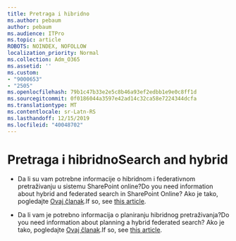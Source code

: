 ```yaml
---
title: Pretraga i hibridno
ms.author: pebaum
author: pebaum
ms.audience: ITPro
ms.topic: article
ROBOTS: NOINDEX, NOFOLLOW
localization_priority: Normal
ms.collection: Adm_O365
ms.assetid: ''
ms.custom:
- "9000653"
- "2505"
ms.openlocfilehash: 79b1c47b33e2e5c8b46a93ef2edbb1e9e0c8ff1d
ms.sourcegitcommit: 0f0186044a3597e42ad14c32ca58e7224344dcfa
ms.translationtype: MT
ms.contentlocale: sr-Latn-RS
ms.lasthandoff: 12/15/2019
ms.locfileid: "40048702"
---
```

# <a name="search-and-hybrid"></a><span data-ttu-id="ab507-102">Pretraga i hibridno</span><span class="sxs-lookup"><span data-stu-id="ab507-102">Search and hybrid</span></span>

- <span data-ttu-id="ab507-103">Da li su vam potrebne informacije o hibridnom i federativnom pretraživanju u sistemu SharePoint online?</span><span class="sxs-lookup"><span data-stu-id="ab507-103">Do you need information about hybrid and federated search in SharePoint Online?</span></span> <span data-ttu-id="ab507-104">Ako je tako, pogledajte [Ovaj članak](https://docs.microsoft.com/sharepoint/hybrid/hybrid-search-in-sharepoint).</span><span class="sxs-lookup"><span data-stu-id="ab507-104">If so, see [this article](https://docs.microsoft.com/sharepoint/hybrid/hybrid-search-in-sharepoint).</span></span>

- <span data-ttu-id="ab507-105">Da li vam je potrebno informacija o planiranju hibridnog pretraživanja?</span><span class="sxs-lookup"><span data-stu-id="ab507-105">Do you need information about planning a hybrid federated search?</span></span>  <span data-ttu-id="ab507-106">Ako je tako, pogledajte [Ovaj članak](https://docs.microsoft.com/sharepoint/hybrid/plan-hybrid-federated-search).</span><span class="sxs-lookup"><span data-stu-id="ab507-106">If so, see [this article](https://docs.microsoft.com/sharepoint/hybrid/plan-hybrid-federated-search).</span></span>



